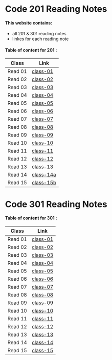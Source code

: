 # Code 201 Reading Notes

#### This website contains:
+ all 201 & 301 reading notes 
+ linkes for each reading note


#### Table of content for 201  :


**Class**  |  **Link**
----------- | ------------- 
Read 01     |  [class-01](https://israaothman.github.io/reading-notes/class-01)
Read 02     |  [class-02](https://israaothman.github.io/reading-notes/class-02)
Read 03     |  [class-03](https://israaothman.github.io/reading-notes/class-03)
Read 04     |  [class-04](https://israaothman.github.io/reading-notes/class-04)
Read 05     |  [class-05](https://israaothman.github.io/reading-notes/class-05)
Read 06     |  [class-06](https://israaothman.github.io/reading-notes/class-06)
Read 07     |  [class-07](https://israaothman.github.io/reading-notes/class-07)
Read 08     |  [class-08](https://israaothman.github.io/reading-notes/class-08)
Read 09     |  [class-09](https://israaothman.github.io/reading-notes/class-09)
Read 10     |  [class-10](https://israaothman.github.io/reading-notes/class-10)
Read 11     |  [class-11](https://israaothman.github.io/reading-notes/class-11)
Read 12     |  [class-12](https://israaothman.github.io/reading-notes/class-12)
Read 13     |  [class-13](https://israaothman.github.io/reading-notes/class-13)
Read 14     |  [class-14a](https://israaothman.github.io/reading-notes/class-14a)
Read 15     |  [class-15b](https://israaothman.github.io/reading-notes/class-15)




# Code 301 Reading Notes


#### Table of content for 301 :


**Class**  |  **Link**
----------- | ------------- 
Read 01     |  [class-01](https://israaothman.github.io/reading-notes/301/class-01)
Read 02     |  [class-02](https://israaothman.github.io/reading-notes/301/class-02)
Read 03     |  [class-03](https://israaothman.github.io/reading-notes/301/class-03)
Read 04     |  [class-04](https://israaothman.github.io/reading-notes/301/class-04)
Read 05     |  [class-05](https://israaothman.github.io/reading-notes/301/class-5)
Read 06     |  [class-06](https://israaothman.github.io/reading-notes/301/class-06)
Read 07     |  [class-07](https://israaothman.github.io/reading-notes/301/class-07)
Read 08     |  [class-08](https://israaothman.github.io/reading-notes/301/class-08)
Read 09     |  [class-09](https://israaothman.github.io/reading-notes/301/class-09)
Read 10     |  [class-10](https://israaothman.github.io/reading-notes/301/class-10)
Read 11     |  [class-11](https://israaothman.github.io/reading-notes/301/class-11)
Read 12     |  [class-12](https://israaothman.github.io/reading-notes/301/class-12)
Read 13     |  [class-13](https://israaothman.github.io/reading-notes/301/class-13)
Read 14     |  [class-14](https://israaothman.github.io/reading-notes/301/class-14)
Read 15     |  [class-15](https://israaothman.github.io/reading-notes/301/class-15)




